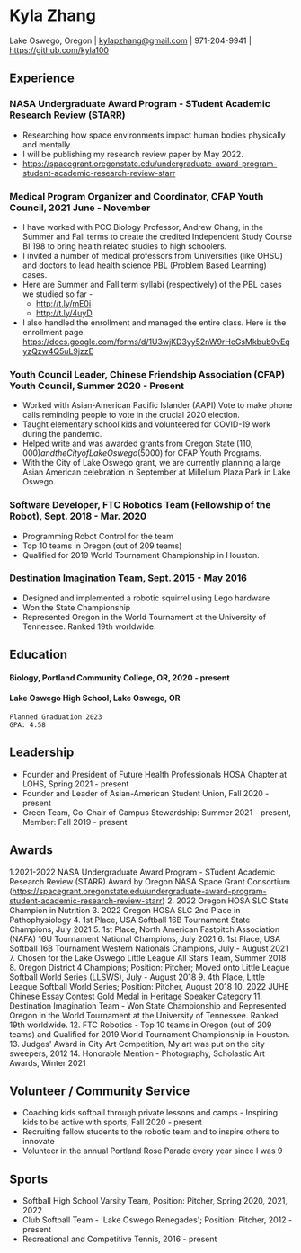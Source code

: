 # Kyla Zhang
Lake Oswego, Oregon | 
kylapzhang@gmail.com | 
971-204-9941 | 
https://github.com/kyla100


## Experience

### NASA Undergraduate Award Program - STudent Academic Research Review (STARR)
* Researching how space environments impact human bodies physically and mentally. 
* I will be publishing my research review paper by May 2022.
* https://spacegrant.oregonstate.edu/undergraduate-award-program-student-academic-research-review-starr 

### Medical Program Organizer and Coordinator, CFAP Youth Council, 2021 June - November
* I have worked with PCC Biology Professor, Andrew Chang, in the Summer and Fall terms to create the credited Independent Study Course BI 198 to bring health related studies to high schoolers. 
* I invited a number of medical professors from Universities (like OHSU) and doctors to lead health science PBL (Problem Based Learning) cases. 
* Here are Summer and Fall term syllabi (respectively) of the PBL cases we studied so far - 
    * http://t.ly/mE0i
    * http://t.ly/4uyD
* I also handled the enrollment and managed the entire class. Here is the enrollment page https://docs.google.com/forms/d/1U3wjKD3yy52nW9rHcGsMkbub9vEqyzQzw4Q5uL9jzzE

### Youth Council Leader, Chinese Friendship Association (CFAP) Youth Council, Summer 2020 - Present
* Worked with Asian-American Pacific Islander (AAPI) Vote to make phone calls reminding people to vote in the crucial 2020 election.
* Taught elementary school kids and volunteered for COVID-19 work during the pandemic.
* Helped write and was awarded grants from Oregon State ($110,000) and the City of Lake Oswego ($5000) for CFAP Youth Programs.
* With the City of Lake Oswego grant, we are currently planning a large Asian American celebration in September at Millelium Plaza Park in Lake Oswego.

### Software Developer, FTC Robotics Team (Fellowship of the Robot), Sept. 2018 - Mar. 2020
* Programming Robot Control for the team
* Top 10 teams in Oregon (out of 209 teams)
* Qualified for 2019 World Tournament Championship in Houston.

### Destination Imagination Team, Sept. 2015 - May 2016
* Designed and implemented a robotic squirrel using Lego hardware 
* Won the State Championship
* Represented Oregon in the World Tournament at the University of Tennessee. Ranked 19th worldwide.


## Education

#### Biology, Portland Community College, OR, 2020 - present
#### Lake Oswego High School, Lake Oswego, OR
    Planned Graduation 2023
    GPA: 4.58

## Leadership
* Founder and President of Future Health Professionals HOSA Chapter at LOHS, Spring 2021 - present
* Founder and Leader of Asian-American Student Union, Fall 2020 - present
* Green Team, Co-Chair of Campus Stewardship: Summer 2021 - present, Member: Fall 2019 - present

## Awards

1.2021-2022 NASA Undergraduate Award Program - STudent Academic Research Review (STARR) Award by Oregon NASA Space Grant Consortium (https://spacegrant.oregonstate.edu/undergraduate-award-program-student-academic-research-review-starr)
2. 2022 Oregon HOSA SLC State Champion in Nutrition
3. 2022 Oregon HOSA SLC 2nd Place in Pathophysiology
4. 1st Place, USA Softball 16B Tournament State Champions, July 2021
5. 1st Place, North American Fastpitch Association (NAFA) 16U Tournament National Champions, July 2021
6. 1st Place, USA Softball 16B Tournament Western Nationals Champions, July - August 2021
7. Chosen for the Lake Oswego Little League All Stars Team, Summer 2018
8. Oregon District 4 Champions; Position: Pitcher; Moved onto Little League Softball World Series (LLSWS), July - August 2018
9. 4th Place, Little League Softball World Series; Position: Pitcher, August 2018
10. 2022 JUHE Chinese Essay Contest Gold Medal in Heritage Speaker Category
11. Destination Imagination Team - Won State Championship and Represented Oregon in the World Tournament at the University of Tennessee. Ranked 19th worldwide.
12. FTC Robotics - Top 10 teams in Oregon (out of 209 teams) and Qualified for 2019 World Tournament Championship in Houston.
13. Judges' Award in City Art Competition, My art was put on the city sweepers, 2012
14. Honorable Mention - Photography, Scholastic Art Awards, Winter 2021 

## Volunteer / Community Service
* Coaching kids softball through private lessons and camps - Inspiring kids to be active with sports, Fall 2020 - present
* Recruiting fellow students to the robotic team and to inspire others to innovate 
* Volunteer in the annual Portland Rose Parade every year since I was 9


## Sports
* Softball High School Varsity Team, Position: Pitcher, Spring 2020, 2021, 2022 
* Club Softball Team - 'Lake Oswego Renegades'; Position: Pitcher, 2012 - present
* Recreational and Competitive Tennis, 2016 - present
